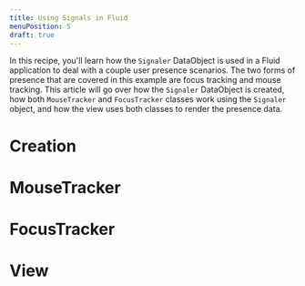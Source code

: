 ```yaml
---
title: Using Signals in Fluid
menuPosition: 5
draft: true
---
```


In this recipe, you'll learn how the `Signaler` DataObject is used in a Fluid application to deal with a couple user presence scenarios. The two forms of presence that are covered in this example are focus tracking and mouse tracking. This article will go over how the `Signaler` DataObject is created, how both `MouseTracker` and `FocusTracker` classes work using the `Signaler` object, and how the view uses both classes to render the presence data.

# Creation


# MouseTracker

# FocusTracker

# View






